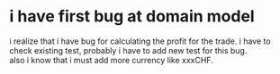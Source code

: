# i have first bug at domain model

i realize that i have bug for calculating the profit for the trade. i have to check existing test, probably i have to add new test for this bug.  
also i know that i must add more currency like xxxCHF.